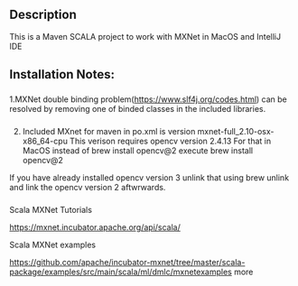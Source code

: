 ## Description 

This is a  Maven SCALA project to work with MXNet in MacOS and IntelliJ IDE

## Installation Notes: 

### 

1.MXNet double binding problem(https://www.slf4j.org/codes.html) can be resolved by removing one of binded classes in the 
included libraries.

### 

2. Included MXnet for maven in po.xml is version mxnet-full_2.10-osx-x86_64-cpu
This verison requires opencv version 2.4.13
For that in MacOS instead of  brew install  opencv@2
execute
brew install  opencv@2 

If you have already installed opencv version 3 unlink that using brew unlink and link the opencv version 2 aftwrwards.


###

Scala MXNet Tutorials

https://mxnet.incubator.apache.org/api/scala/

Scala MXNet examples

https://github.com/apache/incubator-mxnet/tree/master/scala-package/examples/src/main/scala/ml/dmlc/mxnetexamples
more 

